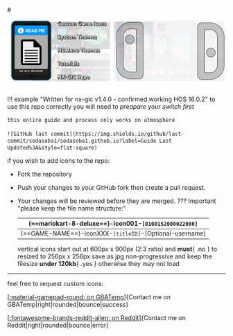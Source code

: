 #![Header](<img/header.png>)

!!! example "Written for nx-gic v1.4.0 - confirmed working HOS 16.0.2"
    to use this repo correctly you will need to *preapare your switch first*

    this entire guide and process only works on atmosphere
	
	![GitHub last commit](https://img.shields.io/github/last-commit/sodasoba1/sodasoba1.github.io?label=Guide Last Updated%3A&style=flat-square)

if you wish to add icons to the repo:

 * Fork the repository
* Push your changes to your GitHub fork then create a pull request. 
* Your changes will be reviewed before they are merged.
??? Important "please keep the file name structure:"

	| {==mariokart-8-deluxe==}-icon001-`[0100152000022000]` |
	| :----------------------------------------------:|
	| {==GAME-NAME==}-iconXXX-`[titleID]`-(Optional-username)            |

	vertical icons start out at 600px x 900px (2:3 ratio) and **must**{ .no } to resized to 256px x 256px
	save as jpg non-progressive and keep the filesize **under 120kb**{ .yes } otherwise they may not load

---

feel free to request custom icons:

[[:material-gamepad-round: on GBATemp](https://gbatemp.net/members/sodasoba.449962/)]{Contact me on GBATemp|right|rounded|bounce|success}

[[:fontawesome-brands-reddit-alien: on Reddit](https://www.reddit.com/user/-Sodasoba-)]{Contact me on Reddit|right|rounded|bounce|error}